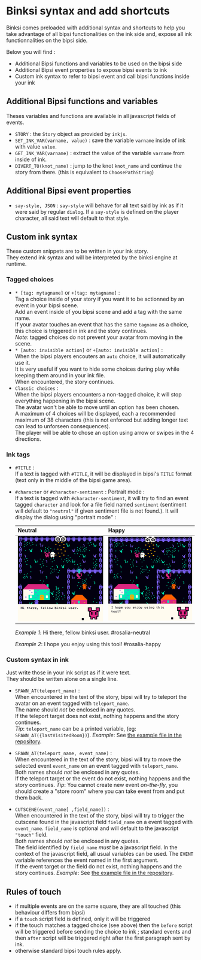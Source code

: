 # Binksi syntax and add shortcuts

Binksi comes preloaded with additional syntax and shortcuts to help you take advantage of all bipsi functionalities on the ink side and, expose all ink functionnalities on the bipsi side.

Below you will find :
* Additional Bipsi functions and variables to be used on the bipsi side
* Additional Bipsi event properties to expose bipsi events to ink
* Custom ink syntax to refer to bipsi event and call bipsi functions inside your ink


## Additional Bipsi functions and variables

Theses variables and functions are available in all javascript fields of events.  

* `STORY` : the `Story` object as provided by `inkjs`.
* `SET_INK_VAR(varname, value)` : save the variable `varname` inside of ink with value `value`.
* `GET_INK_VAR(varname)` : extract the value of the variable `varname` from inside of ink.
* `DIVERT_TO(knot_name)` : jump to the knot `knot_name` and continue the story from there. (this is equivalent to `ChoosePathString`)

## Additional Bipsi event properties

* `say-style, JSON` : `say-style` will behave for all text said by ink as if it were said by regular `dialog`. If a `say-style` is defined on the player character, all said text will default to that style.

## Custom ink syntax

These custom snippets are to be written in your ink story.  
They extend ink syntax and will be interpreted by the binksi engine at runtime.

### Tagged choices

* `* [tag: mytagname]` or `+[tag: mytagname]` :  
    Tag a choice inside of your story if you want it to be actionned by an event in your bipsi scene.  
    Add an event inside of you bipsi scene and add a tag with the same name.  
    If your avatar touches an event that has the same `tagname` as a choice, this choice is triggered in ink and the story continues.  
    _Note_: tagged choices do not prevent your avatar from moving in the scene.
* `* [auto: invisible action]` or `+[auto: invisible action]` :  
    When the bipsi players encouters an `auto` choice, it will automatically use it.  
    It is very useful if you want to hide some choices during play while keeping them around in your ink file.  
    When encountered, the story continues.  
* `Classic choices` :  
    When the bipsi players encounters a non-tagged choice, it will stop everything happening in the bipsi scene.  
    The avatar won't be able to move until an option has been chosen.  
    A maximum of 4 choices will be displayed, each a recommended maximum of 38 characters (this is not enforced but adding longer text can lead to unforseen consequences).  
    The player will be able to chose an option using arrow or swipes in the 4 directions.


### Ink tags

* `#TITLE` :  
    If a text is tagged with `#TITLE`, it will be displayed in bipsi's `TITLE` format (text only in the middle of the bipsi game area).

* `#character` or `#character-sentiment` : Portrait mode :  
    If a text is tagged with `#character-sentiment`, it will try to find an event tagged `character` and look for a file field named `sentiment` (sentiment will default to `"neutral"` if given sentiment file is not found.). It will display the dialog using "portrait mode" : 

    | Neutral                               |  Happy                               |
    | -------------                         | -----                                |
    | ![portrait mode](portrait-neutral.gif)| ![portrait mode](portrait-happy.gif) |


    _Example 1_: Hi there, fellow binksi user. #rosalia-neutral

    _Example 2_: I hope you enjoy using this tool! #rosalia-happy 


### Custom syntax in ink
Just write those in your ink script as if it were text.  
They should be written alone on a single line.

* `SPAWN_AT(teleport_name)` :  
    When encountered in the text of the story, bipsi will try to teleport the avatar on an event tagged with `teleport_name`.  
    The name should _not_ be enclosed in any quotes.  
    If the teleport target does not exist, nothing happens and the story continues.  
    _Tip_: `teleport_name` can be a printed variable, (eg: `SPAWN_AT({lastVisitedRoom})`).
    _Example_: See [the example file in the repository](https://github.com/smwhr/binksi/blob/main/data/story.ink).


* `SPAWN_AT(teleport_name, event_name)` :  
    When encountered in the text of the story, bipsi will try to move the selected event `event_name` on an event tagged with `teleport_name`.  
    Both names should _not_ be enclosed in any quotes.  
    If the teleport target or the event do not exist, nothing happens and the story continues. 
    _Tip_: You cannot create new event _on-the-fly_, you should create a "store room" where you can take event from and put them back.

* `CUTSCENE(event_name[ ,field_name])` :  
    When encountered in the text of the story, bipsi will try to trigger the cutscene found in the javascript field `field_name` on a event tagged with `event_name`. `field_name` is optional and will default to the javascript `"touch"` field.  
    Both names should _not_ be enclosed in any quotes.  
    The field identified by `field_name` _must_ be a javascript field. In the context of the javascript field, all usual variables can be used. The `EVENT` variable references the event named in the first argument.  
    If the event target or the field do not exist, nothing happens and the story continues. 
    _Example_: See [the example file in the repository](https://github.com/smwhr/binksi/blob/main/data/story.ink).


## Rules of touch

* if multiple events are on the same square, they are all touched (this behaviour differs from bipsi)
* if a `touch` script field is defined, only it will be triggered
* if the touch matches a tagged choice (see above) then the `before` script will be triggered before sending the choice to ink ; standard events and then `after` script will be triggered right after the first paragraph sent by ink.
* otherwise standard bipsi touch rules apply.